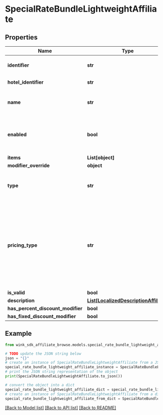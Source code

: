 # SpecialRateBundleLightweightAffiliate


## Properties

Name | Type | Description | Notes
------------ | ------------- | ------------- | -------------
**identifier** | **str** | Unique record identifier | 
**hotel_identifier** | **str** | Hotel identifier. | 
**name** | **str** | Internal name of promotion ancillary. | 
**enabled** | **bool** | Whether this promotion ancillary is enabled or not. | [default to True]
**items** | **List[object]** |  | 
**modifier_override** | **object** |  | [optional] 
**type** | **str** | Required if manual override modifier is not null | [optional] 
**pricing_type** | **str** | Determines whether this discount should be applied per night, per stay or per person - per night; Required if amount override is not null | [optional] 
**is_valid** | **bool** |  | [optional] 
**description** | [**List[LocalizedDescriptionAffiliate]**](LocalizedDescriptionAffiliate.md) |  | [optional] 
**has_percent_discount_modifier** | **bool** |  | [optional] 
**has_fixed_discount_modifier** | **bool** |  | [optional] 

## Example

```python
from wink_sdk_affiliate_browse.models.special_rate_bundle_lightweight_affiliate import SpecialRateBundleLightweightAffiliate

# TODO update the JSON string below
json = "{}"
# create an instance of SpecialRateBundleLightweightAffiliate from a JSON string
special_rate_bundle_lightweight_affiliate_instance = SpecialRateBundleLightweightAffiliate.from_json(json)
# print the JSON string representation of the object
print(SpecialRateBundleLightweightAffiliate.to_json())

# convert the object into a dict
special_rate_bundle_lightweight_affiliate_dict = special_rate_bundle_lightweight_affiliate_instance.to_dict()
# create an instance of SpecialRateBundleLightweightAffiliate from a dict
special_rate_bundle_lightweight_affiliate_from_dict = SpecialRateBundleLightweightAffiliate.from_dict(special_rate_bundle_lightweight_affiliate_dict)
```
[[Back to Model list]](../README.md#documentation-for-models) [[Back to API list]](../README.md#documentation-for-api-endpoints) [[Back to README]](../README.md)


